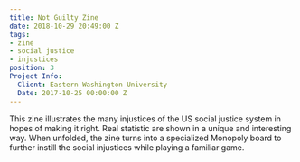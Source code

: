 ```yaml
---
title: Not Guilty Zine
date: 2018-10-29 20:49:00 Z
tags:
- zine
- social justice
- injustices
position: 3
Project Info:
  Client: Eastern Washington University
  Date: 2017-10-25 00:00:00 Z
---
```


This zine illustrates the many injustices of the US social justice system in hopes of making it right. Real statistic are shown in a unique and interesting way. When unfolded, the zine turns into a specialized Monopoly board to further instill the social injustices while playing a familiar game.